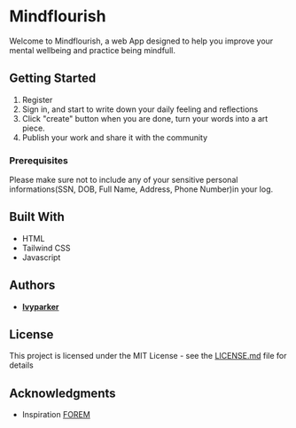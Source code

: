 # Mindflourish

Welcome to Mindflourish, a web App designed to help you improve your mental wellbeing and practice being mindfull.

## Getting Started

1. Register
2. Sign in, and start to write down your daily feeling and reflections
3. Click "create" button when you are done, turn your words into a art piece.
4. Publish your work and share it with the community

### Prerequisites

Please make sure not to include any of your sensitive personal informations(SSN, DOB, Full Name, Address, Phone Number)in your log.

## Built With

- HTML
- Tailwind CSS
- Javascript

## Authors

- [**Ivyparker**](https://github.com/ivyyivy)

## License

This project is licensed under the MIT License - see the [LICENSE.md](LICENSE.md) file for details

## Acknowledgments

- Inspiration [FOREM](https://www.forem.com)
